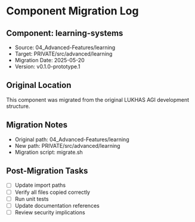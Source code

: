 # Component Migration Log

## Component: learning-systems
- Source: 04_Advanced-Features/learning
- Target: PRIVATE/src/advanced/learning
- Migration Date: 2025-05-20
- Version: v0.1.0-prototype.1

## Original Location
This component was migrated from the original LUKHAS AGI development structure.

## Migration Notes
- Original path: 04_Advanced-Features/learning
- New path: PRIVATE/src/advanced/learning
- Migration script: migrate.sh

## Post-Migration Tasks
- [ ] Update import paths
- [ ] Verify all files copied correctly
- [ ] Run unit tests
- [ ] Update documentation references
- [ ] Review security implications
